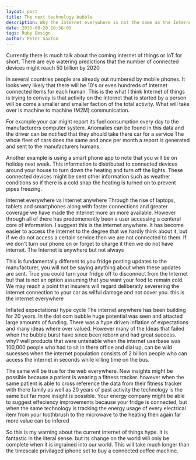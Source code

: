```yaml
---
layout: post
title: The next technology bubble
description: Why the Internet everywhere is not the same as the Internet anywhere
date: 2015-08-20 16:56:05
tags: Ruby Design
author: Peter Saxton
---
```


Currently there is much talk about the coming internet of things or IoT for short.
There are eye watering predictions that the number of connected devices might reach 50 billion by 2020

In several countries people are already out numbered by mobile phones.
It looks very likely that there will be 10's or even hundreds of Internet connected items for each human.
This is the what I think Internet of things is trying to convey is that activity on the Internet that is started by a person will be come a smaller and smaller faction of the total activity.
What will take over is machine to machine (M2M) communication.

For example your car might report its fuel consumption every day to the manufacturers computer system.
Anomalies can be found in this data and the driver can be notified that they should take there car for a service
The whole fleet of cars does the same and once per month a report is generated and sent to the manufacturers humans.

Another example is using a smart phone app to note that you will be on holiday next week.
This information is distributed to connected devices around your house to turn down the heating and turn off the lights.
These connected devices might be sent other information such as weather conditions so if there is a cold snap the heating is turned on to prevent pipes freezing.

Internet everywhere vs Internet anywhere
Through the rise of laptops, tablets and smartphones along with faster connections and greater coverage we have made the internet more an more available.
However through all of there has predomenently been a user accessing a centeral core of information.
I suggest this is the internet anywhere. It has become easier to access the internet to the degree that we hardly think about it, but if we do not access a certain service then we are not connected to them. If we don't turn our phone on or forget to charge it then we do not have internet. The Internet is anywhere but not always

This is fundamentally different to you fridge posting updates to the manufacturer, you will not be saying anything about when these updates are sent. True you could turn your fridge off to disconnect from the Internet but that is not an option assuming that you want your food to remain cold.
We may reach a point that insurers will regard deliberatly severering the internet connection to your car as wilful damage and not cover you.
this is the internet everywhere

Inflated expectations/ hype cycle
The internet anywhere has been building for 20 years.
In the dot com bubble huge potential was seen and attacted large amounts of funding.
There was a hype driven inflation of expectations and many ideas where over valued.
However many of the Ideas that failed when the bubble burst have since been reborn and had great success.
why? well products that were untenable when the internet userbase was 100,000 people who had to sit in there office and dial up. can be wild sucesses when the internet population consists of 2 billion people who can access the internet in seconds while killing time on the bus.

The same will be true for the web everywhere.
New insights might be possible because a patient is wearing a fitness tracker. however when the same patient is able to cross reference the data from their fitness tracker with there family as well as 20 years of past activity the technology is the same but far more insight is possible.
Your energy company might be able to suggest effeciency improvements because your fridge is connected, but when the same technology is tracking the energy usage of every electrical item from your toothbrush to the microwave to the heating then again far more value can be infered

So this is my warning about the current internet of things hype. It is fantastic in the literal sense. but its change on the world will only be complete when it is ingrained into our world. This will take much longer than the timescale privilaged iphone set to buy a connected coffee machine.
